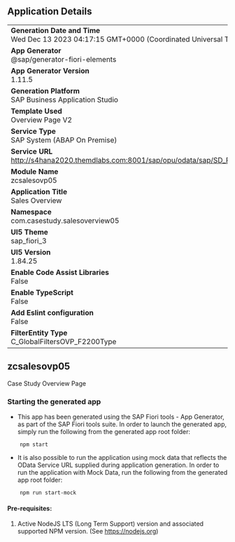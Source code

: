 ## Application Details
|               |
| ------------- |
|**Generation Date and Time**<br>Wed Dec 13 2023 04:17:15 GMT+0000 (Coordinated Universal Time)|
|**App Generator**<br>@sap/generator-fiori-elements|
|**App Generator Version**<br>1.11.5|
|**Generation Platform**<br>SAP Business Application Studio|
|**Template Used**<br>Overview Page V2|
|**Service Type**<br>SAP System (ABAP On Premise)|
|**Service URL**<br>http://s4hana2020.themdlabs.com:8001/sap/opu/odata/sap/SD_F2200_OVP_ISR_SRV
|**Module Name**<br>zcsalesovp05|
|**Application Title**<br>Sales Overview|
|**Namespace**<br>com.casestudy.salesoverview05|
|**UI5 Theme**<br>sap_fiori_3|
|**UI5 Version**<br>1.84.25|
|**Enable Code Assist Libraries**<br>False|
|**Enable TypeScript**<br>False|
|**Add Eslint configuration**<br>False|
|**FilterEntity Type**<br>C_GlobalFiltersOVP_F2200Type|

## zcsalesovp05

Case Study Overview Page

### Starting the generated app

-   This app has been generated using the SAP Fiori tools - App Generator, as part of the SAP Fiori tools suite.  In order to launch the generated app, simply run the following from the generated app root folder:

```
    npm start
```

- It is also possible to run the application using mock data that reflects the OData Service URL supplied during application generation.  In order to run the application with Mock Data, run the following from the generated app root folder:

```
    npm run start-mock
```

#### Pre-requisites:

1. Active NodeJS LTS (Long Term Support) version and associated supported NPM version.  (See https://nodejs.org)


